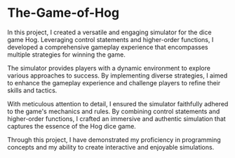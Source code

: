 # The-Game-of-Hog
In this project, I created a versatile and engaging simulator for the dice game Hog. Leveraging control statements and higher-order functions, I developed a comprehensive gameplay experience that encompasses multiple strategies for winning the game.

The simulator provides players with a dynamic environment to explore various approaches to success. By implementing diverse strategies, I aimed to enhance the gameplay experience and challenge players to refine their skills and tactics.

With meticulous attention to detail, I ensured the simulator faithfully adhered to the game's mechanics and rules. By combining control statements and higher-order functions, I crafted an immersive and authentic simulation that captures the essence of the Hog dice game.

Through this project, I have demonstrated my proficiency in programming concepts and my ability to create interactive and enjoyable simulations.
